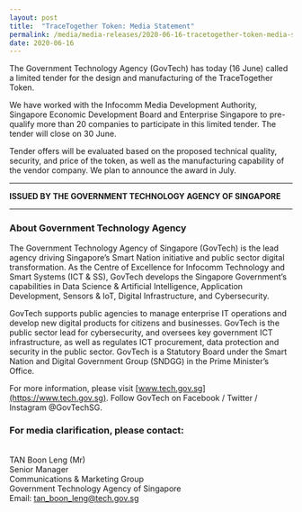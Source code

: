 ```yaml
---
layout: post
title:  "TraceTogether Token: Media Statement"
permalink: /media/media-releases/2020-06-16-tracetogether-token-media-statement
date: 2020-06-16
---
```


The Government Technology Agency (GovTech) has today (16 June) called a limited tender for the design and manufacturing of the TraceTogether Token.

We have worked with the Infocomm Media Development Authority, Singapore Economic Development Board and Enterprise Singapore to pre-qualify more than 20 companies to participate in this limited tender. The tender will close on 30 June. 

Tender offers will be evaluated based on the proposed technical quality, security, and price of the token, as well as the manufacturing capability of the vendor company. We plan to announce the award in July.

---

**ISSUED BY THE GOVERNMENT TECHNOLOGY AGENCY OF SINGAPORE**

---
### **About Government Technology Agency**
The Government Technology Agency of Singapore (GovTech) is the lead agency driving Singapore’s Smart Nation initiative and public sector digital transformation. As the Centre of Excellence for Infocomm Technology and Smart Systems (ICT & SS), GovTech develops the Singapore Government’s capabilities in Data Science & Artificial Intelligence, Application Development, Sensors & IoT, Digital Infrastructure, and Cybersecurity. 
 
GovTech supports public agencies to manage enterprise IT operations and develop new digital products for citizens and businesses. GovTech is the public sector lead for cybersecurity, and oversees key government ICT infrastructure, as well as regulates ICT procurement, data protection and security in the public sector. GovTech is a Statutory Board under the Smart Nation and Digital Government Group (SNDGG) in the Prime Minister’s Office. 

For more information, please visit [www.tech.gov.sg](https://www.tech.gov.sg). Follow GovTech on Facebook / Twitter / Instagram @GovTechSG.



### **For media clarification, please contact:**

<br>TAN Boon Leng (Mr)
<br>Senior Manager
<br>Communications & Marketing Group
<br>Government Technology Agency of Singapore
<br>Email: <tan_boon_leng@tech.gov.sg>
